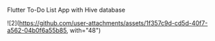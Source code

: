 Flutter To-Do List App with Hive database




![2](https://github.com/user-attachments/assets/1f357c9d-cd5d-40f7-a562-04b0f6a55b85, with="48")
